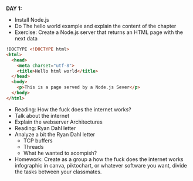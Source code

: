 __DAY 1:__
* Install Node.js
* Do The hello world example and explain the content of the chapter
* Exercise: Create a Node.js server that returns an HTML page with the next data
```html
!DOCTYPE <!DOCTYPE html>
<html>
  <head>
    <meta charset="utf-8">
    <title>Hello html world</title>
  </head>
  <body>
    <p>This is a page served by a Node.js Sever</p>
  </body>
</html>
```
* Reading: How the fuck does the internet works?
* Talk about the internet
* Explain the webserver Architectures
* Reading: Ryan Dahl letter
* Analyze a bit the Ryan Dahl letter
  * TCP buffers
  * Threads
  * What he wanted to acompish?
* Homework: Create as a group a how the fuck does the internet works infographic in canva, piktochart, or whatever software you want, divide the tasks between your classmates.
